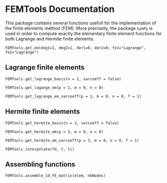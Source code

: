# FEMTools Documentation

This package contains several functions usefull for the implementation
of the finite elements method (FEM). More preciselly, the package
``SymPy`` is used
in order to compute exactly the elementary finite element functions for both
Lagrange and Hermite finite elements.

```@docs
FEMTools.get_em(deg1=1, deg2=1, der1=0, der2=0; fe1="Lagrange", fe2="Lagrange")
```

## Lagrange finite elements

```@docs
FEMTools.get_lagrange_basis(n = 1, varcoeff = false)
```

```@docs
FEMTools.get_lagange_em(p = 1, m = 0, n = 0)
```

```@docs
FEMTools.get_lagrange_em_varcoeff(p = 1, m = 0, n = 0, f = 1)
```

## Hermite finite elements

```@docs
FEMTools.get_hermite_basis(n = 3, varcoeff = false)
```

```@docs
FEMTools.get_hermite_em(p = 3, m = 0, n = 0)
```

```@docs
FEMTools.get_hermite_em_varcoeff(p = 3, m = 0, n = 0, f = 1)
```

```@docs
FEMTools.interpolate(fd, t, ti)
```

## Assembling functions

```@docs
FEMTools.assemble_1d_FE_matrix(elem, nbNodes)
```
